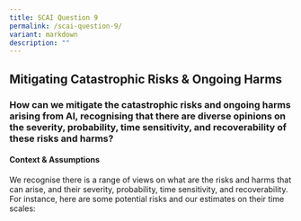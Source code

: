 ```yaml
---
title: SCAI Question 9
permalink: /scai-question-9/
variant: markdown
description: ""
---
```

## Mitigating Catastrophic Risks & Ongoing Harms

### How can we mitigate the catastrophic risks and ongoing harms arising from AI, recognising that there are diverse opinions on the severity, probability, time sensitivity, and recoverability of these risks and harms?

#### Context & Assumptions

We recognise there is a range of views on what are the risks and harms that can arise, and their severity, probability, time sensitivity, and recoverability. For instance, here are some potential risks and our estimates on their time scales:

